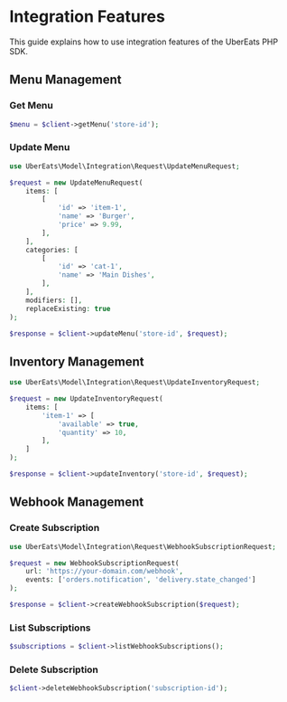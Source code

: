 # Integration Features

This guide explains how to use integration features of the UberEats PHP SDK.

## Menu Management

### Get Menu

```php
$menu = $client->getMenu('store-id');
```

### Update Menu

```php
use UberEats\Model\Integration\Request\UpdateMenuRequest;

$request = new UpdateMenuRequest(
    items: [
        [
            'id' => 'item-1',
            'name' => 'Burger',
            'price' => 9.99,
        ],
    ],
    categories: [
        [
            'id' => 'cat-1',
            'name' => 'Main Dishes',
        ],
    ],
    modifiers: [],
    replaceExisting: true
);

$response = $client->updateMenu('store-id', $request);
```

## Inventory Management

```php
use UberEats\Model\Integration\Request\UpdateInventoryRequest;

$request = new UpdateInventoryRequest(
    items: [
        'item-1' => [
            'available' => true,
            'quantity' => 10,
        ],
    ]
);

$response = $client->updateInventory('store-id', $request);
```

## Webhook Management

### Create Subscription

```php
use UberEats\Model\Integration\Request\WebhookSubscriptionRequest;

$request = new WebhookSubscriptionRequest(
    url: 'https://your-domain.com/webhook',
    events: ['orders.notification', 'delivery.state_changed']
);

$response = $client->createWebhookSubscription($request);
```

### List Subscriptions

```php
$subscriptions = $client->listWebhookSubscriptions();
```

### Delete Subscription

```php
$client->deleteWebhookSubscription('subscription-id');
```